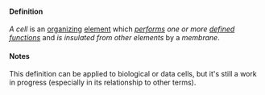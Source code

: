 #### Definition

*A cell* is an [organizing](https://github.com/gcassel/Modular-Organization-Terminology/blob/master/terms/organize.md) [element](https://github.com/gcassel/Modular-Organization-Terminology/blob/master/terms/element.md) which *[performs](https://github.com/gcassel/Modular-Organization-Terminology/blob/master/terms/perform.md) one or more [defined](https://github.com/gcassel/Modular-Organization-Terminology/blob/master/terms/define.md) [functions](https://github.com/gcassel/Modular-Organization-Terminology/blob/master/terms/function.md)* and *is insulated from other elements* by a *membrane*.

#### Notes

This definition can be applied to biological or data cells, but it's still a work in progress (especially in its relationship to other terms).
